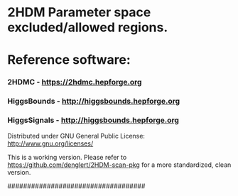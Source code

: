 # 2HDM Parameter space excluded/allowed regions.

# Reference software:

### 2HDMC - https://2hdmc.hepforge.org

### HiggsBounds - http://higgsbounds.hepforge.org

### HiggsSignals - http://higgsbounds.hepforge.org

Distributed under GNU General Public License: http://www.gnu.org/licenses/

This is a working version. Please refer to
https://github.com/denglert/2HDM-scan-pkg
for a more standardized, clean version.

###################################

